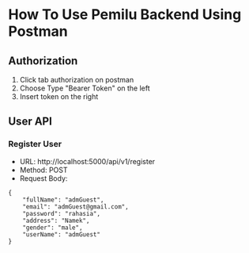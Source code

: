 # How To Use Pemilu Backend Using Postman

## Authorization

1. Click tab authorization on postman
2. Choose Type "Bearer Token" on the left
3. Insert token on the right

## User API

### Register User

* URL: http://localhost:5000/api/v1/register
* Method: POST
* Request Body:

```
{
  	"fullName": "admGuest",
	"email": "admGuest@gmail.com",
	"password": "rahasia",
	"address": "Namek",
	"gender": "male",
	"userName": "admGuest"
}
```
